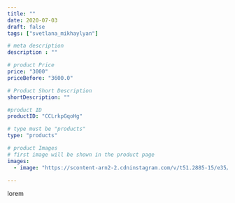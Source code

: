 ```yaml
---
title: ""
date: 2020-07-03
draft: false
tags: ["svetlana_mikhaylyan"]

# meta description
description : ""

# product Price
price: "3000"
priceBefore: "3600.0"

# Product Short Description
shortDescription: ""

#product ID
productID: "CCLrkpGqoHg"

# type must be "products"
type: "products"

# product Images
# first image will be shown in the product page
images:
  - image: "https://scontent-arn2-2.cdninstagram.com/v/t51.2885-15/e35/106400777_643243299734477_8722022157283793086_n.jpg?se=7&tp=1&_nc_ht=scontent-arn2-2.cdninstagram.com&_nc_cat=105&_nc_ohc=7a3FHHOFn_0AX953H1K&ccb=7-4&oh=434a50afd0dde8c2b26da15463356ec0&oe=6083F2C2&_nc_sid=86f79a&ig_cache_key=MjM0NTE1OTY2NTAxMjg2NzU1Mg%3D%3D.2-ccb7-4"

---
```

lorem
